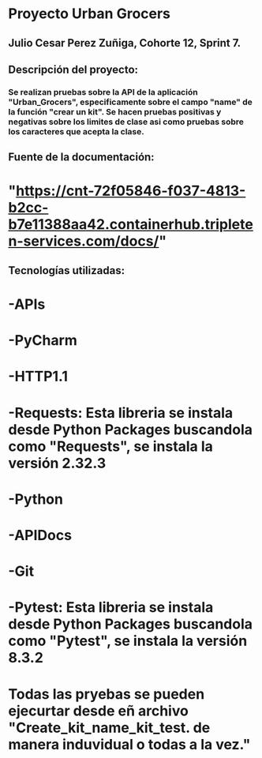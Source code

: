 # Proyecto Urban Grocers 
## Julio Cesar Perez Zuñiga, Cohorte 12, Sprint 7.
## Descripción del proyecto:
### Se realizan pruebas sobre la API de la aplicación "Urban_Grocers", especificamente sobre el campo "name" de la función "crear un kit". Se hacen pruebas positivas y negativas sobre los limites de clase asi como pruebas sobre los caracteres que acepta la clase.
## Fuente de la documentación:
# "https://cnt-72f05846-f037-4813-b2cc-b7e11388aa42.containerhub.tripleten-services.com/docs/"
## Tecnologías utilizadas:
# -APIs
# -PyCharm
# -HTTP1.1
# -Requests: Esta libreria se instala desde Python Packages buscandola como "Requests", se instala la versión 2.32.3
# -Python
# -APIDocs
# -Git
# -Pytest: Esta libreria se instala desde Python Packages buscandola como "Pytest", se instala la versión 8.3.2

# Todas las pryebas se pueden ejecurtar desde eñ archivo "Create_kit_name_kit_test. de manera induvidual o todas a la vez."